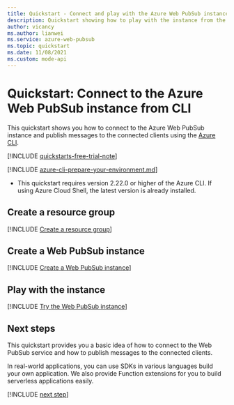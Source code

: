 ```yaml
---
title: Quickstart - Connect and play with the Azure Web PubSub instance
description: Quickstart showing how to play with the instance from the Azure CLI
author: vicancy
ms.author: lianwei
ms.service: azure-web-pubsub
ms.topic: quickstart
ms.date: 11/08/2021
ms.custom: mode-api
---
```


# Quickstart: Connect to the Azure Web PubSub instance from CLI

This quickstart shows you how to connect to the Azure Web PubSub instance and publish messages to the connected clients using the [Azure CLI](/cli/azure).

[!INCLUDE [quickstarts-free-trial-note](../../includes/quickstarts-free-trial-note.md)]

[!INCLUDE [azure-cli-prepare-your-environment.md](../../includes/azure-cli-prepare-your-environment.md)]

- This quickstart requires version 2.22.0 or higher of the Azure CLI. If using Azure Cloud Shell, the latest version is already installed.

## Create a resource group

[!INCLUDE [Create a resource group](includes/cli-rg-creation.md)]

## Create a Web PubSub instance

[!INCLUDE [Create a Web PubSub instance](includes/cli-awps-creation.md)]

## Play with the instance

[!INCLUDE [Try the Web PubSub instance](includes/cli-awps-client.md)]

## Next steps

This quickstart provides you a basic idea of how to connect to the Web PubSub service and how to publish messages to the connected clients.

In real-world applications, you can use SDKs in various languages build your own application. We also provide Function extensions for you to build serverless applications easily.

[!INCLUDE [next step](includes/include-next-step.md)]
